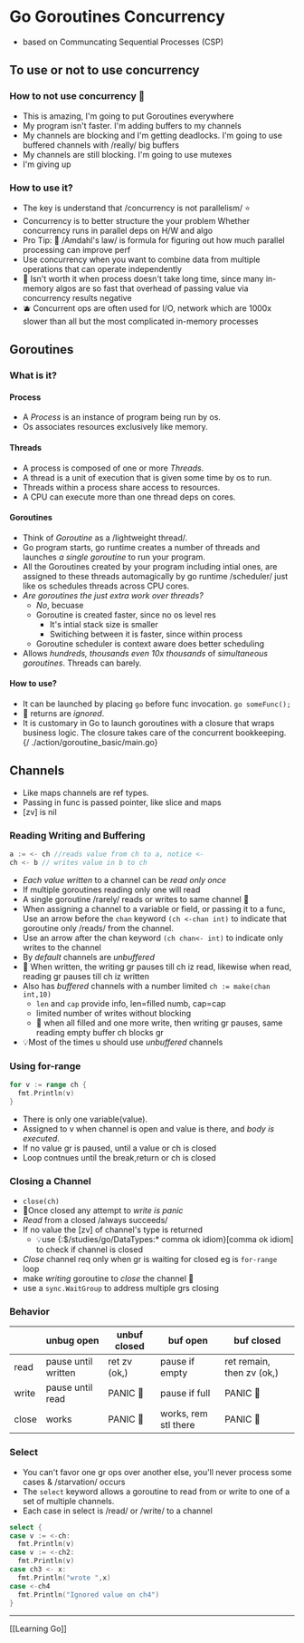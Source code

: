 # Go Goroutines Concurrency

- based on Communcating Sequential Processes (CSP)

## To use or not to use concurrency

### How to not use concurrency 🤡

- This is amazing, I'm going to put Goroutines everywhere
- My program isn't faster. I'm adding buffers to my channels
- My channels are blocking and I'm getting deadlocks.
  I'm going to use buffered channels with /really/ big buffers
- My channels are still blocking. I'm going to use mutexes
- I'm giving up

### How to use it?

- The key is understand that /concurrency is not parallelism/ ⭐
- Concurrency is to better structure the your problem
  Whether concurrency runs in parallel deps on H/W and algo
- Pro Tip: 👩 /Amdahl's law/ is formula for figuring out
  how much parallel processing can improve perf
- Use concurrency when you want to combine data from
  multiple operations that can operate independently
- 🍊 Isn't worth it when process doesn't take long time,
  since many in-memory algos are so fast that overhead
  of passing value via concurrency results negative
- 🫐 Concurrent ops are often used for I/O, network
  which are 1000x slower than all but the most complicated
  in-memory processes

## Goroutines

### What is it?

#### Process

- A _Process_ is an instance of program being run by os.
- Os associates resources exclusively like memory.

#### Threads

- A process is composed of one or more _Threads_.
- A thread is a unit of execution that is given some
  time by os to run.
- Threads within a process share access to resources.
- A CPU can execute more than one thread deps on cores.

#### Goroutines

- Think of _Goroutine_ as a /lightweight thread/.
- Go program starts, go runtime creates a number of threads
  and launches _a single goroutine_ to run your program.
- All the Goroutines created by your program including
  intial ones, are assigned to these threads
  automagically by go runtime /scheduler/ just like os
  schedules threads across CPU cores.
- _Are goroutines the just extra work over threads?_
  - _No_, becuase
  * Goroutine is created faster, since no os level res
    - It's intial stack size is smaller
    - Switiching between it is faster, since within process
  - Goroutine scheduler is context aware does better scheduling
- Allows _hundreds, thousands even 10x thousands_ of
  _simultaneous goroutines_. Threads can barely.

#### How to use?

- It can be launched by placing `go` before func invocation.
  `go someFunc();`
- 🦧 returns are _ignored_.
- It is customary in Go to launch goroutines with a
  closure that wraps business logic. The closure takes
  care of the concurrent bookkeeping.
  {/ ./action/goroutine_basic/main.go}

## Channels

- Like maps channels are ref types.
- Passing in func is passed pointer, like slice and maps
- [zv] is nil

### Reading Writing and Buffering

```go
a := <- ch //reads value from ch to a, notice <-
ch <- b // writes value in b to ch
```

- _Each value written_ to a channel can be _read only once_
- If multiple goroutines reading only one will read
- A single goroutine /rarely/ reads or writes to same channel 📙
- When assigning a channel to a variable or field, or
  passing it to a func, Use an arrow before the `chan`
  keyword `(ch <-chan int)` to indicate that goroutine only
  /reads/ from the channel.
- Use an arrow after the chan keyword `(ch chan<- int)` to
  indicate only writes to the channel
- By _default_ channels are _unbuffered_
- 🚙 When written, the writing gr pauses till ch iz read,
  likewise when read, reading gr pauses till ch iz written
- Also has _buffered_ channels with a number limited
  `ch := make(chan int,10)`
  - `len` and `cap` provide info, len=filled numb, cap=cap
  - limited number of writes without blocking
  - 🚙 when all filled and one more write,
    then writing gr pauses,
    same reading empty buffer ch blocks gr
- 💡Most of the times u should use _unbuffered_ channels

### Using for-range

```go
for v := range ch {
  fmt.Println(v)
}
```

- There is only one variable(value).
- Assigned to v when channel is open and value is there,
  and _body is executed_.
- If no value gr is paused, until a value or ch is closed
- Loop contnues until the break,return or ch is closed

### Closing a Channel

- `close(ch)`
- 🏮Once closed any attempt to _write is panic_
- _Read_ from a closed /always succeeds/
- If no value the [zv] of channel's type is returned
  - 💡use {:$/studies/go/DataTypes:\* comma ok idiom}[comma ok idiom] to check if channel is closed
- _Close_ channel req only when gr is waiting for closed
  eg is `for-range` loop
- make _writing_ goroutine to _close_ the channel 🌷
- use a `sync.WaitGroup` to address multiple grs closing

### Behavior

|       | unbug open          | unbuf closed | buf open             | buf closed                |
| ----- | ------------------- | ------------ | -------------------- | ------------------------- |
| read  | pause until written | ret zv (ok,) | pause if empty       | ret remain, then zv (ok,) |
| write | pause until read    | PANIC 🚗     | pause if full        | PANIC 🚗                  |
| close | works               | PANIC 🚗     | works, rem stl there | PANIC 🚗                  |

### Select

- You can't favor one gr ops over another else,
  you'll never process some cases & /starvation/ occurs
- The `select` keyword allows a goroutine to read from or
  write to one of a set of multiple channels.
- Each case in select is /read/ or /write/ to a channel

```go
select {
case v := <-ch:
  fmt.Println(v)
case v := <-ch2:
  fmt.Println(v)
case ch3 <- x:
  fmt.Println("wrote ",x)
case <-ch4
  fmt.Println("Ignored value on ch4")
}
```

---

[[Learning Go]]
